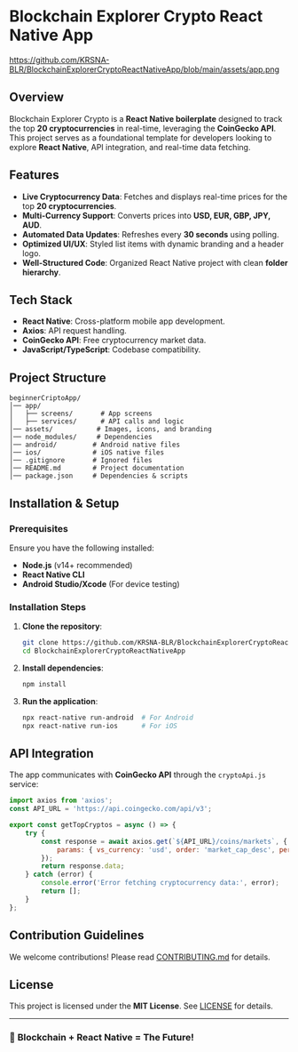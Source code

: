 # Blockchain Explorer Crypto React Native App

https://github.com/KRSNA-BLR/BlockchainExplorerCryptoReactNativeApp/blob/main/assets/app.png

## Overview
Blockchain Explorer Crypto is a **React Native boilerplate** designed to track the top **20 cryptocurrencies** in real-time, leveraging the **CoinGecko API**. This project serves as a foundational template for developers looking to explore **React Native**, API integration, and real-time data fetching.

## Features
- **Live Cryptocurrency Data**: Fetches and displays real-time prices for the top **20 cryptocurrencies**.
- **Multi-Currency Support**: Converts prices into **USD, EUR, GBP, JPY, AUD**.
- **Automated Data Updates**: Refreshes every **30 seconds** using polling.
- **Optimized UI/UX**: Styled list items with dynamic branding and a header logo.
- **Well-Structured Code**: Organized React Native project with clean **folder hierarchy**.

## Tech Stack
- **React Native**: Cross-platform mobile app development.
- **Axios**: API request handling.
- **CoinGecko API**: Free cryptocurrency market data.
- **JavaScript/TypeScript**: Codebase compatibility.

## Project Structure
```
beginnerCriptoApp/
│── app/
│   ├── screens/       # App screens
│   ├── services/      # API calls and logic
│── assets/           # Images, icons, and branding
│── node_modules/     # Dependencies
│── android/         # Android native files
│── ios/             # iOS native files
│── .gitignore       # Ignored files
│── README.md        # Project documentation
│── package.json     # Dependencies & scripts
```

## Installation & Setup
### **Prerequisites**
Ensure you have the following installed:
- **Node.js** (v14+ recommended)
- **React Native CLI**
- **Android Studio/Xcode** (For device testing)

### **Installation Steps**
1. **Clone the repository**:
   ```sh
   git clone https://github.com/KRSNA-BLR/BlockchainExplorerCryptoReactNativeApp.git
   cd BlockchainExplorerCryptoReactNativeApp
   ```
2. **Install dependencies**:
   ```sh
   npm install
   ```
3. **Run the application**:
   ```sh
   npx react-native run-android  # For Android
   npx react-native run-ios      # For iOS
   ```

## API Integration
The app communicates with **CoinGecko API** through the `cryptoApi.js` service:

```javascript
import axios from 'axios';
const API_URL = 'https://api.coingecko.com/api/v3';

export const getTopCryptos = async () => {
    try {
        const response = await axios.get(`${API_URL}/coins/markets`, {
            params: { vs_currency: 'usd', order: 'market_cap_desc', per_page: 20, page: 1 }
        });
        return response.data;
    } catch (error) {
        console.error('Error fetching cryptocurrency data:', error);
        return [];
    }
};
```

## Contribution Guidelines
We welcome contributions! Please read [CONTRIBUTING.md](CONTRIBUTING.md) for details.

## License
This project is licensed under the **MIT License**. See [LICENSE](LICENSE) for details.

---

### 🚀 **Blockchain + React Native = The Future!**
